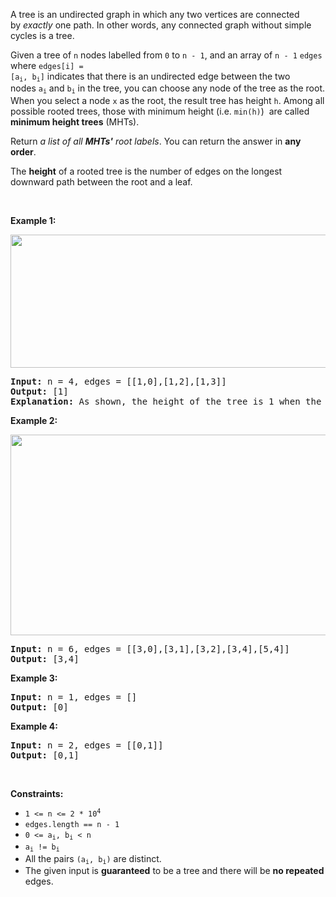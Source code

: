 A tree is an undirected graph in which any two vertices are connected by&nbsp;_exactly_&nbsp;one path. In other words, any connected graph without simple cycles is a tree.

Given a tree of `` n `` nodes&nbsp;labelled from `` 0 `` to `` n - 1 ``, and an array of&nbsp;`` n - 1 ``&nbsp;`` edges `` where <code>edges[i] = [a<sub>i</sub>, b<sub>i</sub>]</code> indicates that there is an undirected edge between the two nodes&nbsp;<code>a<sub>i</sub></code> and&nbsp;<code>b<sub>i</sub></code> in the tree,&nbsp;you can choose any node of the tree as the root. When you select a node `` x `` as the root, the result tree has height `` h ``. Among all possible rooted trees, those with minimum height (i.e. `` min(h) ``)&nbsp; are called __minimum height trees__ (MHTs).

Return _a list of all __MHTs'__ root labels_.&nbsp;You can return the answer in __any order__.

The __height__ of a rooted tree is the number of edges on the longest downward path between the root and a leaf.

&nbsp;

__Example 1:__

<img alt="" src="https://assets.leetcode.com/uploads/2020/09/01/e1.jpg" style="width: 800px; height: 213px;"/>

<pre>
<strong>Input:</strong> n = 4, edges = [[1,0],[1,2],[1,3]]
<strong>Output:</strong> [1]
<strong>Explanation:</strong> As shown, the height of the tree is 1 when the root is the node with label 1 which is the only MHT.
</pre>

__Example 2:__

<img alt="" src="https://assets.leetcode.com/uploads/2020/09/01/e2.jpg" style="width: 800px; height: 321px;"/>

<pre>
<strong>Input:</strong> n = 6, edges = [[3,0],[3,1],[3,2],[3,4],[5,4]]
<strong>Output:</strong> [3,4]
</pre>

__Example 3:__

<pre>
<strong>Input:</strong> n = 1, edges = []
<strong>Output:</strong> [0]
</pre>

__Example 4:__

<pre>
<strong>Input:</strong> n = 2, edges = [[0,1]]
<strong>Output:</strong> [0,1]
</pre>

&nbsp;

__Constraints:__

*   <code>1 &lt;= n &lt;= 2 * 10<sup>4</sup></code>
*   `` edges.length == n - 1 ``
*   <code>0 &lt;= a<sub>i</sub>, b<sub>i</sub> &lt; n</code>
*   <code>a<sub>i</sub> != b<sub>i</sub></code>
*   All the pairs <code>(a<sub>i</sub>, b<sub>i</sub>)</code> are distinct.
*   The given input is __guaranteed__ to be a tree and there will be __no repeated__ edges.